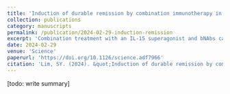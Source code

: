 ```yaml
---
title: 'Induction of durable remission by combination immunotherapy in SHIV infected, ART-suppressed macaques.'
collection: publications
category: manuscripts
permalink: /publication/2024-02-29-induction-remission
excerpt: 'Combination treatment with an IL-15 superagonist and bNAbs can lead to SHIV control after ART interruption.'
date: 2024-02-29
venue: 'Science'
paperurl: 'https://doi.org/10.1126/science.adf7966'
citation: 'Lim, SY. (2024). &quot;Induction of durable remission by combination immunotherapy in SHIV infected, ART-suppressed macaques.&quot; <i>Science</i>. 383,1104-1111.'
---
```


[todo: write summary]
